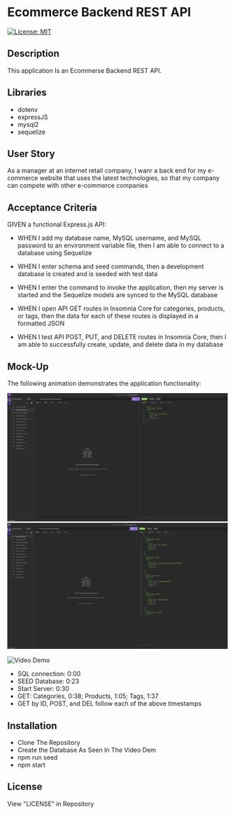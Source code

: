 # Ecommerce Backend REST API

[![License: MIT](https://img.shields.io/badge/License-MIT-yellow.svg)](https://opensource.org/licenses/MIT)

## Description

This application Is an Ecommerse Backend REST API.

## Libraries

- dotenv
- expressJS
- mysql2
- sequelize

## User Story

As a manager at an internet retail company, I wanr a back end for my e-commerce website that uses the latest technologies, so that my company can compete with other e-commerce companies

## Acceptance Criteria

GIVEN a functional Express.js API:

- WHEN I add my database name, MySQL username, and MySQL password to an environment variable file, then I am able to connect to a database using Sequelize

- WHEN I enter schema and seed commands, then a development database is created and is seeded with test data

- WHEN I enter the command to invoke the application, then my server is started and the Sequelize models are synced to the MySQL database

- WHEN I open API GET routes in Insomnia Core for categories, products, or tags, then the data for each of these routes is displayed in a formatted JSON

- WHEN I test API POST, PUT, and DELETE routes in Insomnia Core, then I am able to successfully create, update, and delete data in my database

## Mock-Up

The following animation demonstrates the application functionality:

![Mockup](./config/images/mockup1.png)
![Mockup](./config/images/mockup2.png)

![Video Demo](https://github.com/JulianmLacey/EcommerceBackend/assets/117090683/55a9ab5a-26c4-4df5-897c-f11f4049807d)

- SQL connection: 0:00
- SEED Database: 0:23
- Start Server: 0:30
- GET: Categories, 0:38; Products, 1:05; Tags, 1:37
- GET by ID, POST, and DEL follow each of the above timestamps

## Installation

- Clone The Repository
- Create the Database As Seen In The Video Dem
- npm run seed
- npm start

## License

View "LICENSE" in Repository
